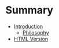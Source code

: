 # Summary

* [Introduction](README.md)
   * [Philosophy](philosophy.md)
* [HTML Version](html_version/README)

